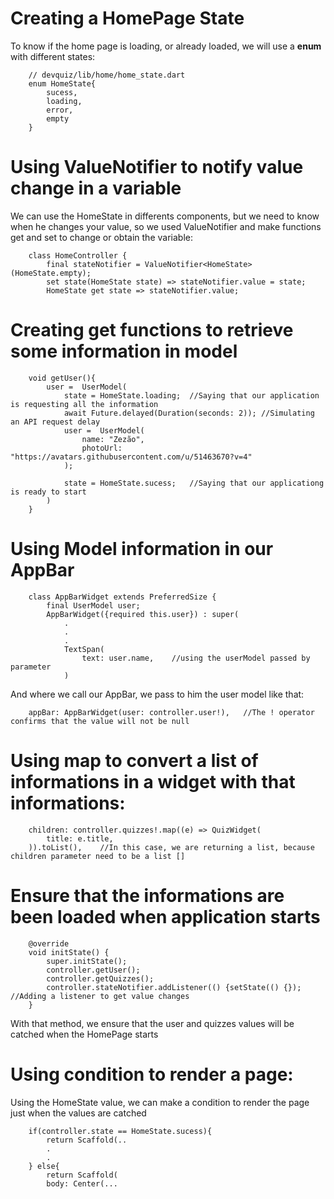 #   Creating a HomePage State 
To know if the home page is loading, or already loaded, we will use a **enum** with different states:
```
    // devquiz/lib/home/home_state.dart
    enum HomeState{
  		sucess,
  		loading,
  		error,
		empty
	}
```

#   Using ValueNotifier to notify value change in a variable
We can use the HomeState in differents components, but we need to know when he changes your value, so we used ValueNotifier and make functions get and set to change or obtain the variable:
```
    class HomeController {
        final stateNotifier = ValueNotifier<HomeState>(HomeState.empty);
        set state(HomeState state) => stateNotifier.value = state;
        HomeState get state => stateNotifier.value;
```

#   Creating get functions to retrieve some information in model
```
    void getUser(){
        user =  UserModel(
            state = HomeState.loading;  //Saying that our application is requesting all the information
    		await Future.delayed(Duration(seconds: 2)); //Simulating an API request delay
            user =  UserModel(
      			name: "Zezão", 
      			photoUrl: "https://avatars.githubusercontent.com/u/51463670?v=4"
    		);

    		state = HomeState.sucess;   //Saying that our applicationg is ready to start
        )
  	}
```

# Using Model information in our AppBar
```
    class AppBarWidget extends PreferredSize {
        final UserModel user;
        AppBarWidget({required this.user}) : super(
            .
            .
            .
            TextSpan(
                text: user.name,    //using the userModel passed by parameter
            )
```

And where we call our AppBar, we pass to him the user model like that:
```
    appBar: AppBarWidget(user: controller.user!),   //The ! operator confirms that the value will not be null
```

#   Using map to convert a list of informations in a widget with that informations:
```
    children: controller.quizzes!.map((e) => QuizWidget(
        title: e.title,
    )).toList(),    //In this case, we are returning a list, because children parameter need to be a list []
```

#   Ensure that the informations are been loaded when application starts
```
    @override
  	void initState() {
        super.initState();
        controller.getUser();
        controller.getQuizzes();
        controller.stateNotifier.addListener(() {setState(() {});   //Adding a listener to get value changes
  	}
```

With that method, we ensure that the user and quizzes values will be catched when the HomePage starts

#   Using condition to render a page:
Using the HomeState value, we can make a condition to render the page just when the values are catched
```
    if(controller.state == HomeState.sucess){
        return Scaffold(..
		.
		.
	} else{
        return Scaffold(
        body: Center(...
```


